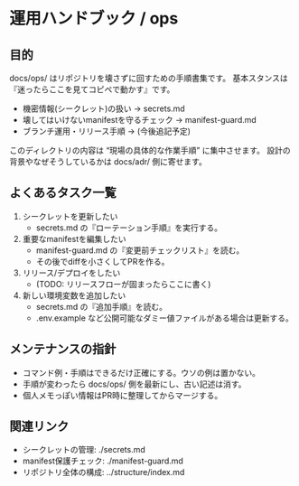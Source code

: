 # 運用ハンドブック / ops

## 目的
docs/ops/ はリポジトリを壊さずに回すための手順書集です。
基本スタンスは『迷ったらここを見てコピペで動かす』です。

- 機密情報(シークレット)の扱い → secrets.md
- 壊してはいけないmanifestを守るチェック → manifest-guard.md
- ブランチ運用・リリース手順 → (今後追記予定)

このディレクトリの内容は “現場の具体的な作業手順” に集中させます。
設計の背景やなぜそうしているかは docs/adr/ 側に寄せます。

## よくあるタスク一覧
1. シークレットを更新したい
   - secrets.md の『ローテーション手順』を実行する。
2. 重要なmanifestを編集したい
   - manifest-guard.md の『変更前チェックリスト』を読む。
   - その後でdiffを小さくしてPRを作る。
3. リリース/デプロイをしたい
   - (TODO: リリースフローが固まったらここに書く)
4. 新しい環境変数を追加したい
   - secrets.md の『追加手順』を読む。
   - .env.example など公開可能なダミー値ファイルがある場合は更新する。

## メンテナンスの指針
- コマンド例・手順はできるだけ正確にする。ウソの例は置かない。
- 手順が変わったら docs/ops/ 側を最新にし、古い記述は消す。
- 個人メモっぽい情報はPR時に整理してからマージする。

## 関連リンク
- シークレットの管理: ./secrets.md
- manifest保護チェック: ./manifest-guard.md
- リポジトリ全体の構成: ../structure/index.md
